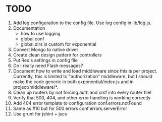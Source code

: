 # TODO

1. Add log configuration to the config file. Use log config in lib/log.js.
2. Documentation
    - how to use logging
    - global.conf
    - global.dirs is custom for exponential
3. Convert Mongo to native driver
4. Create clean design pattern for controllers
5. Put Redis settings in config file
6. Do I really need Flash messages?
7. Document how to write and load middleware since this is per project. Currently,
   this is limited to "authorization" middleware, but I should make the code
   generic in both exponential/index.js and in project/middleware/*.
8. Clean up routers by not forcing auth and crsf into every router file!
9. Verify that 500, 404, and other error handling is working correctly
10. Add 404 error template to configuration conf.errors.notFound
11. Same as #10 but for 500 errors conf.errors.serverError
12. Use grunt for jshint + jscs
